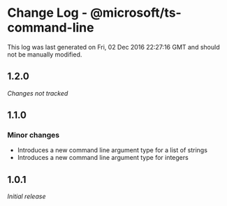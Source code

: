 # Change Log - @microsoft/ts-command-line

This log was last generated on Fri, 02 Dec 2016 22:27:16 GMT and should not be manually modified.

## 1.2.0

*Changes not tracked*

## 1.1.0

### Minor changes

- Introduces a new command line argument type for a list of strings
- Introduces a new command line argument type for integers

## 1.0.1

*Initial release*


